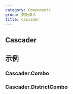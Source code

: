 ```yaml
---
category: Components
group: 数据录入
title: Cascader
---
```


## Cascader

## 示例

### Cascader.Combo

<code src="./demos/Combo/index.jsx"></code>

### Cascader.DistrictCombo

<code src="./demos/DistrictCombo/index.jsx"></code>
